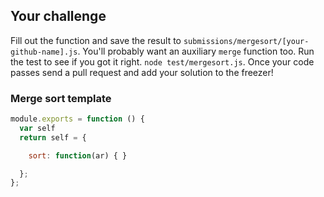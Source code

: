 ## Your challenge

Fill out the function and save the result to
`submissions/mergesort/[your-github-name].js`.  You'll probably
want an auxiliary `merge` function too.  Run the test to see if you
got it right. `node test/mergesort.js`.  Once your code passes send
a pull request and add your solution to the freezer!

### Merge sort template

```js
module.exports = function () {
  var self
  return self = {

    sort: function(ar) { }

  };
};
```
